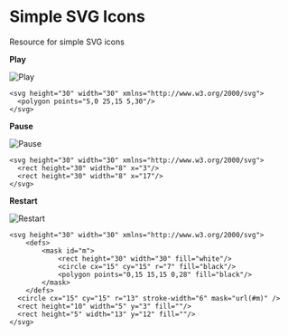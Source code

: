 # Simple SVG Icons

Resource for simple SVG icons

**Play**

![Play](https://rawgit.com/dotspencer/simple-svg-icons/master/icons/play.svg)

    <svg height="30" width="30" xmlns="http://www.w3.org/2000/svg">
      <polygon points="5,0 25,15 5,30"/>
    </svg>


**Pause**

![Pause](https://rawgit.com/dotspencer/simple-svg-icons/master/icons/pause.svg)

    <svg height="30" width="30" xmlns="http://www.w3.org/2000/svg">
      <rect height="30" width="8" x="3"/>
      <rect height="30" width="8" x="17"/>
    </svg>


**Restart**

![Restart](https://rawgit.com/dotspencer/simple-svg-icons/master/icons/restart.svg)

    <svg height="30" width="30" xmlns="http://www.w3.org/2000/svg">
    	<defs>
    		<mask id="m">
    			<rect height="30" width="30" fill="white"/>
    			<circle cx="15" cy="15" r="7" fill="black"/>
    			<polygon points="0,15 15,15 0,28" fill="black"/>
    		</mask>
    	</defs>
      <circle cx="15" cy="15" r="13" stroke-width="6" mask="url(#m)" />
      <rect height="10" width="5" y="3" fill=""/>
      <rect height="5" width="13" y="12" fill=""/>
    </svg>
